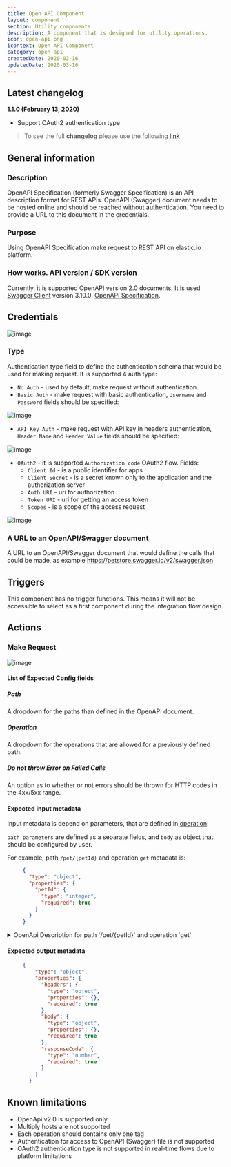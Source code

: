 ```yaml
---
title: Open API Component
layout: component
section: Utility components
description: A component that is designed for utility operations.
icon: open-api.png
icontext: Open API Component
category: open-api
createdDate: 2020-03-16
updatedDate: 2020-03-16
---
```


## Latest changelog

**1.1.0 (February 13, 2020)**

* Support OAuth2 authentication type

> To see the full **changelog** please use the following [link](/components/open-api/changelog)

## General information

### Description

OpenAPI Specification (formerly Swagger Specification) is an API description format for REST APIs.
OpenAPI (Swagger) document needs to be hosted online and should be reached without authentication. You need to provide a URL to this document in the credentials.

### Purpose

Using OpenAPI Specification make request to REST API on elastic.io platform.

### How works. API version / SDK version

Currently, it is supported OpenAPI version 2.0 documents.
It is used [Swagger Client](https://github.com/swagger-api/swagger-js) version 3.10.0.
[OpenAPI Specification](https://swagger.io/docs/specification/about/).

## Credentials

![image](https://user-images.githubusercontent.com/16806832/74028730-bf8ec580-49b3-11ea-82ba-ff44ebde6c13.png)

### Type
Authentication type field to define the authentication schema that would be used for making request.
  It is supported 4 auth type:

   - `No Auth` - used by default, make request without authentication.
   - `Basic Auth` - make request with basic authentication, `Username` and `Password` fields should be specified:

   ![image](https://user-images.githubusercontent.com/16806832/73258339-2a7b1800-41ce-11ea-894a-98fa65e37b81.png)

   - `API Key Auth` - make request with API key in headers authentication, `Header Name` and `Header Value` fields should be specified:

 ![image](https://user-images.githubusercontent.com/16806832/73258541-93629000-41ce-11ea-899d-6d1531df3fa1.png)

   - `OAuth2` - it is supported `Authorization code` OAuth2 flow. Fields:
        - `Client Id` - is a public identifier for apps
        - `Client Secret` -  is a secret known only to the application and the authorization server
        - `Auth URI` -  uri for authorization
        - `Token URI` -  uri for getting an access token
        - `Scopes` -  is a scope of the access request

 ![image](https://user-images.githubusercontent.com/16806832/74029107-9a4e8700-49b4-11ea-996a-6b9a511f8fc3.png)

### A URL to an OpenAPI/Swagger document

A URL to an OpenAPI/Swagger document that would define the calls that could be made, as example https://petstore.swagger.io/v2/swagger.json

## Triggers

This component has no trigger functions. This means it will not be accessible to
select as a first component during the integration flow design.

## Actions

### Make Request

![image](https://user-images.githubusercontent.com/16806832/73259337-467fb900-41d0-11ea-86af-e18f373a29ec.png)

#### List of Expected Config fields

##### Path

A dropdown for the paths than defined in the OpenAPI document.

##### Operation

A dropdown for the operations that are allowed for a previously defined path.

##### Do not throw Error on Failed Calls

An option as to whether or not errors should be thrown for HTTP codes in the 4xx/5xx range.

#### Expected input metadata

Input metadata is depend on parameters, that are defined in [operation](https://swagger.io/docs/specification/2-0/describing-parameters/):

`path parameters` are defined as a separate fields, and `body` as object that should be configured by user.

For example, path `/pet/{petId}` and operation `get` metadata is:

```json
     {
       "type": "object",
       "properties": {
         "petId": {
           "type": "integer",
           "required": true
         }
       }
     }
```

<details>
<summary> OpenApi Description for path `/pet/{petId}` and operation `get`</summary>     

     {
       "paths": {
         "/pet/{petId}": {
           "get": {
             "tags": [
               "pet"
             ],
             "summary": "Find pet by ID",
             "description": "Returns a single pet",
             "operationId": "getPetById",
             "produces": [
               "application/json",
               "application/xml"
             ],
             "parameters": [
               {
                 "name": "petId",
                 "in": "path",
                 "description": "ID of pet to return",
                 "required": true,
                 "type": "integer",
                 "format": "int64"
               }
             ],
             "responses": {
               "200": {
                 "description": "successful operation",
                 "schema": {
                   "$ref": "#/definitions/Pet"
                 }
               },
               "400": {
                 "description": "Invalid ID supplied"
               },
               "404": {
                 "description": "Pet not found"
               }
             },
             "security": [
               {
                 "api_key": []
               }
             ]
           }
         }
       }
     }

   </details>

#### Expected output metadata

```json
     {
         "type": "object",
         "properties": {
           "headers": {
             "type": "object",
             "properties": {},
             "required": true
           },
           "body": {
             "type": "object",
             "properties": {},
             "required": true
           },
           "responseCode": {
             "type": "number",
             "required": true
           }
         }
       }
```

## Known limitations

 - OpenApi v2.0 is supported only
 - Multiply hosts are not supported
 - Each operation should contains only one tag
 - Authentication for access to OpenAPI (Swagger) file is not supported
 - OAuth2 authentication type is not supported in real-time flows due to platform limitations

